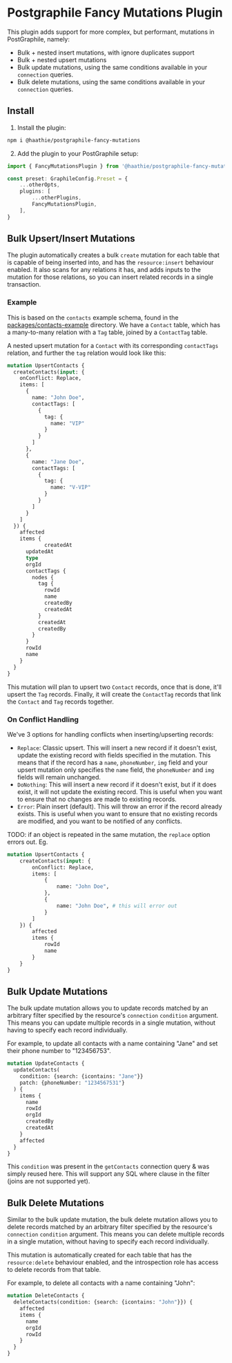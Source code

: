 # Postgraphile Fancy Mutations Plugin

This plugin adds support for more complex, but performant, mutations in PostGraphile, namely:
- Bulk + nested insert mutations, with ignore duplicates support
- Bulk + nested upsert mutations
- Bulk update mutations, using the same conditions available in your `connection` queries.
- Bulk delete mutations, using the same conditions available in your `connection` queries.

## Install

1. Install the plugin:
```sh
npm i @haathie/postgraphile-fancy-mutations
```
2. Add the plugin to your PostGraphile setup:

```ts
import { FancyMutationsPlugin } from '@haathie/postgraphile-fancy-mutations

const preset: GraphileConfig.Preset = {
	...otherOpts,
	plugins: [
		...otherPlugins,
		FancyMutationsPlugin,
	],
}
```

## Bulk Upsert/Insert Mutations

The plugin automatically creates a bulk `create` mutation for each table that is capable of being inserted into, and has the `resource:insert` behaviour enabled.
It also scans for any relations it has, and adds inputs to the mutation for those relations, so you can insert related records in a single transaction.

### Example

This is based on the `contacts` example schema, found in the [packages/contacts-example](../contacts-example/) directory. We have a `Contact` table, which has a many-to-many relation with a `Tag` table, joined by a `ContactTag` table.

A nested upsert mutation for a `Contact` with its corresponding `contactTags` relation, and further the `tag` relation would look like this:

```graphql
mutation UpsertContacts {
  createContacts(input: {
    onConflict: Replace,
    items: [
      {
        name: "John Doe",
        contactTags: [
          {
            tag: {
              name: "VIP"
            }
          }
        ]
      },
      {
        name: "Jane Doe",
        contactTags: [
          {
            tag: {
              name: "V-VIP"
            }
          }
        ]
      }
    ]
  }) {
    affected
    items {
			createdAt
      updatedAt
      type
      orgId
      contactTags {
        nodes {
          tag {
            rowId
            name
            createdBy
            createdAt
          }
          createdAt
          createdBy
        }
      }
      rowId
      name
    }
  }
}
```

This mutation will plan to upsert two `Contact` records, once that is done, it'll upsert the `Tag` records. Finally, it will create the `ContactTag` records that link the `Contact` and `Tag` records together.

### On Conflict Handling

We've 3 options for handling conflicts when inserting/upserting records:
- `Replace`: Classic upsert. This will insert a new record if it doesn't exist, update the existing record with fields specified in the mutation. This means that if the record has a `name`, `phoneNumber`, `img` field and your upsert mutation only specifies the `name` field, the `phoneNumber` and `img` fields will remain unchanged.
- `DoNothing`: This will insert a new record if it doesn't exist, but if it does exist, it will not update the existing record. This is useful when you want to ensure that no changes are made to existing records.
- `Error`: Plain insert (default). This will throw an error if the record already exists. This is useful when you want to ensure that no existing records are modified, and you want to be notified of any conflicts.

TODO: if an object is repeated in the same mutation, the `replace` option errors out. Eg.
```graphql
mutation UpsertContacts {
	createContacts(input: {
		onConflict: Replace,
		items: [
			{
				name: "John Doe",
			},
			{
				name: "John Doe", # this will error out
			}
		]
	}) {
		affected
		items {
			rowId
			name
		}
	}
}
```

## Bulk Update Mutations

The bulk update mutation allows you to update records matched by an arbitrary filter specified by the resource's `connection` `condition` argument. This means you can update multiple records in a single mutation, without having to specify each record individually.

For example, to update all contacts with a name containing "Jane" and set their phone number to "123456753".

```graphql
mutation UpdateContacts {
  updateContacts(
    condition: {search: {icontains: "Jane"}}
    patch: {phoneNumber: "1234567531"}
  ) {
    items {
      name
      rowId
      orgId
      createdBy
      createdAt
    }
    affected
  }
}
```

This `condition` was present in the `getContacts` connection query & was simply reused here. This will support any SQL where clause in the filter (joins are not supported yet).

## Bulk Delete Mutations

Similar to the bulk update mutation, the bulk delete mutation allows you to delete records matched by an arbitrary filter specified by the resource's `connection` `condition` argument. This means you can delete multiple records in a single mutation, without having to specify each record individually.

This mutation is automatically created for each table that has the `resource:delete` behaviour enabled, and the introspection role has access to delete records from that table.

For example, to delete all contacts with a name containing "John":

```graphql
mutation DeleteContacts {
  deleteContacts(condition: {search: {icontains: "John"}}) {
    affected
    items {
      name
      orgId
      rowId
    }
  }
}
```